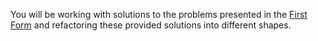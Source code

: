 <!--bl
    (filemeta
        (title "JS Learner Forms &mdash; Second Form")
        (subtitle "The Explanation")
        (authors ["Jason Kerney"])
    )
/bl-->
You will be working with solutions to the problems presented in the [First Form](./FIRST-FORM.md) and refactoring these provided solutions into different shapes.

<!--bl
    (table-of-contents
        (section-main "./greeter.md")
        (section-main "./sum.md")
        (section-main "./squareAll.md")
        (section-main "./buildVector.md")
        (section-main "./getVectorsShorterThan.md")
    )
/bl-->